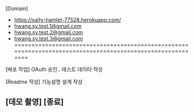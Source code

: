 [Domain] 
   - https://salty-hamlet-77528.herokuapp.com/
   - hwang.sy.test.1@gmail.com
   - hwang.sy.test.2@gmail.com
   - hwang.sy.test.3@gmail.com
==========================================================================================================

[배포 작업]
OAuth 승인..
테스트 데이터 작성

[Readme 작성]
기능설명 
설계 작성


[데모 촬영]
[종료]
---------------------------------------------------------------------------------------------------------
